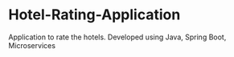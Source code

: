 # Hotel-Rating-Application
Application to rate the hotels. Developed using Java, Spring Boot, Microservices
